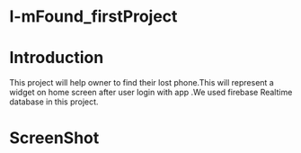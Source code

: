 # I-mFound_firstProject

# Introduction 

This project will help owner to find their lost phone.This will represent a widget on home screen after  user login with app .We used firebase Realtime database in this project.

# ScreenShot
